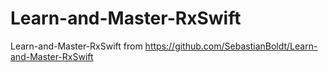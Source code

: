 # Learn-and-Master-RxSwift
Learn-and-Master-RxSwift from https://github.com/SebastianBoldt/Learn-and-Master-RxSwift
